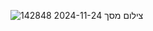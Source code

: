 
![צילום מסך 2024-11-24 142848](https://github.com/user-attachments/assets/7b24ea1e-83df-4ee9-bc46-969aa76e3fd4)
